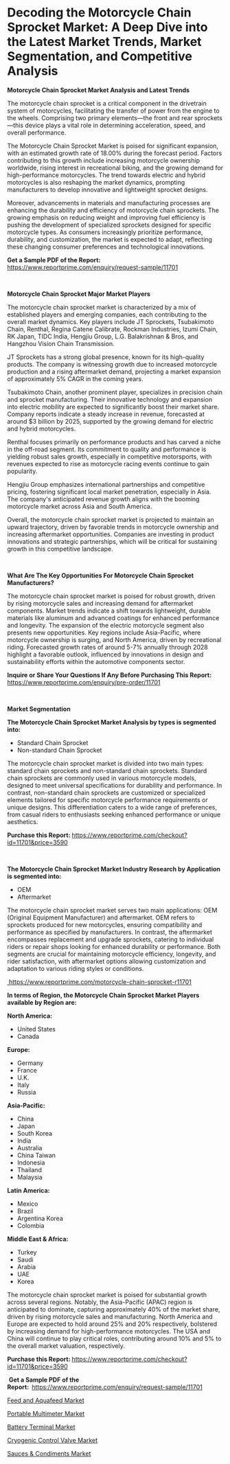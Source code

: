 <p><h1>Decoding the Motorcycle Chain Sprocket Market: A Deep Dive into the Latest Market Trends, Market Segmentation, and Competitive Analysis</h1></p><p><strong>Motorcycle Chain Sprocket Market Analysis and Latest Trends</strong></p>
<p><p>The motorcycle chain sprocket is a critical component in the drivetrain system of motorcycles, facilitating the transfer of power from the engine to the wheels. Comprising two primary elements—the front and rear sprockets—this device plays a vital role in determining acceleration, speed, and overall performance. </p><p>The Motorcycle Chain Sprocket Market is poised for significant expansion, with an estimated growth rate of 18.00% during the forecast period. Factors contributing to this growth include increasing motorcycle ownership worldwide, rising interest in recreational biking, and the growing demand for high-performance motorcycles. The trend towards electric and hybrid motorcycles is also reshaping the market dynamics, prompting manufacturers to develop innovative and lightweight sprocket designs.</p><p>Moreover, advancements in materials and manufacturing processes are enhancing the durability and efficiency of motorcycle chain sprockets. The growing emphasis on reducing weight and improving fuel efficiency is pushing the development of specialized sprockets designed for specific motorcycle types. As consumers increasingly prioritize performance, durability, and customization, the market is expected to adapt, reflecting these changing consumer preferences and technological innovations.</p></p>
<p><strong>Get a Sample PDF of the Report:&nbsp;</strong> <a href="https://www.reportprime.com/enquiry/request-sample/11701?utm_campaign=2286&utm_medium=2&utm_source=Github&utm_content=ia&utm_term=17032025&utm_id=motorcycle-chain-sprocket">https://www.reportprime.com/enquiry/request-sample/11701</a></p>
<p>&nbsp;</p>
<p><strong>Motorcycle Chain Sprocket Major Market Players</strong></p>
<p><p>The motorcycle chain sprocket market is characterized by a mix of established players and emerging companies, each contributing to the overall market dynamics. Key players include JT Sprockets, Tsubakimoto Chain, Renthal, Regina Catene Calibrate, Rockman Industries, Izumi Chain, RK Japan, TIDC India, Hengjiu Group, L.G. Balakrishnan & Bros, and Hangzhou Vision Chain Transmission.</p><p>JT Sprockets has a strong global presence, known for its high-quality products. The company is witnessing growth due to increased motorcycle production and a rising aftermarket demand, projecting a market expansion of approximately 5% CAGR in the coming years.</p><p>Tsubakimoto Chain, another prominent player, specializes in precision chain and sprocket manufacturing. Their innovative technology and expansion into electric mobility are expected to significantly boost their market share. Company reports indicate a steady increase in revenue, forecasted at around $3 billion by 2025, supported by the growing demand for electric and hybrid motorcycles.</p><p>Renthal focuses primarily on performance products and has carved a niche in the off-road segment. Its commitment to quality and performance is yielding robust sales growth, especially in competitive motorsports, with revenues expected to rise as motorcycle racing events continue to gain popularity.</p><p>Hengjiu Group emphasizes international partnerships and competitive pricing, fostering significant local market penetration, especially in Asia. The company's anticipated revenue growth aligns with the booming motorcycle market across Asia and South America.</p><p>Overall, the motorcycle chain sprocket market is projected to maintain an upward trajectory, driven by favorable trends in motorcycle ownership and increasing aftermarket opportunities. Companies are investing in product innovations and strategic partnerships, which will be critical for sustaining growth in this competitive landscape.</p></p>
<p>&nbsp;</p>
<p><strong>What Are The Key Opportunities For Motorcycle Chain Sprocket Manufacturers?</strong></p>
<p><p>The motorcycle chain sprocket market is poised for robust growth, driven by rising motorcycle sales and increasing demand for aftermarket components. Market trends indicate a shift towards lightweight, durable materials like aluminum and advanced coatings for enhanced performance and longevity. The expansion of the electric motorcycle segment also presents new opportunities. Key regions include Asia-Pacific, where motorcycle ownership is surging, and North America, driven by recreational riding. Forecasted growth rates of around 5-7% annually through 2028 highlight a favorable outlook, influenced by innovations in design and sustainability efforts within the automotive components sector.</p></p>
<p><strong>Inquire or Share Your Questions If Any Before Purchasing This Report:</strong> <a href="https://www.reportprime.com/enquiry/pre-order/11701?utm_campaign=2286&utm_medium=2&utm_source=Github&utm_content=ia&utm_term=17032025&utm_id=motorcycle-chain-sprocket">https://www.reportprime.com/enquiry/pre-order/11701</a></p>
<p>&nbsp;</p>
<p><strong>Market Segmentation</strong></p>
<p><strong>The Motorcycle Chain Sprocket Market Analysis by types is segmented into:</strong></p>
<p><ul><li>Standard Chain Sprocket</li><li>Non-standard Chain Sprocket</li></ul></p>
<p><p>The motorcycle chain sprocket market is divided into two main types: standard chain sprockets and non-standard chain sprockets. Standard chain sprockets are commonly used in various motorcycle models, designed to meet universal specifications for durability and performance. In contrast, non-standard chain sprockets are customized or specialized elements tailored for specific motorcycle performance requirements or unique designs. This differentiation caters to a wide range of preferences, from casual riders to enthusiasts seeking enhanced performance or unique aesthetics.</p></p>
<p><strong>Purchase this Report:&nbsp;</strong><a href="https://www.reportprime.com/checkout?id=11701&price=3590&utm_campaign=2286&utm_medium=2&utm_source=Github&utm_content=ia&utm_term=17032025&utm_id=motorcycle-chain-sprocket">https://www.reportprime.com/checkout?id=11701&price=3590</a></p>
<p>&nbsp;</p>
<p><strong>The Motorcycle Chain Sprocket Market Industry Research by Application is segmented into:</strong></p>
<p><ul><li>OEM</li><li>Aftermarket</li></ul></p>
<p><p>The motorcycle chain sprocket market serves two main applications: OEM (Original Equipment Manufacturer) and aftermarket. OEM refers to sprockets produced for new motorcycles, ensuring compatibility and performance as specified by manufacturers. In contrast, the aftermarket encompasses replacement and upgrade sprockets, catering to individual riders or repair shops looking for enhanced durability or performance. Both segments are crucial for maintaining motorcycle efficiency, longevity, and rider satisfaction, with aftermarket options allowing customization and adaptation to various riding styles or conditions.</p></p>
<p><a href="https://www.reportprime.com/motorcycle-chain-sprocket-r11701?utm_campaign=2286&utm_medium=2&utm_source=Github&utm_content=ia&utm_term=17032025&utm_id=motorcycle-chain-sprocket">&nbsp;https://www.reportprime.com/motorcycle-chain-sprocket-r11701</a></p>
<p><strong>In terms of Region, the Motorcycle Chain Sprocket Market Players available by Region are:</strong></p>
<p>
    <p> <strong> North America: </strong>
        <ul>
            <li>United States</li>
            <li>Canada</li>
        </ul>
        </p> 
    <p> <strong> Europe: </strong>
        <ul>
            <li>Germany</li>
            <li>France</li>
            <li>U.K.</li>
            <li>Italy</li>
            <li>Russia</li>
        </ul>
        </p> 
    <p> <strong> Asia-Pacific: </strong>
        <ul>
            <li>China</li>
            <li>Japan</li>
            <li>South Korea</li>
            <li>India</li>
            <li>Australia</li>
            <li>China Taiwan</li>
            <li>Indonesia</li>
            <li>Thailand</li>
            <li>Malaysia</li>
        </ul>
        </p> 
    <p> <strong> Latin America: </strong>
        <ul>
            <li>Mexico</li>
            <li>Brazil</li>
            <li>Argentina Korea</li>
            <li>Colombia</li>
        </ul>
        </p> 
    <p> <strong> Middle East & Africa: </strong>
        <ul>
            <li>Turkey</li>
            <li>Saudi</li>
            <li>Arabia</li>
            <li>UAE</li>
            <li>Korea</li>
        </ul>
    </p>
    </p>
<p><p>The motorcycle chain sprocket market is poised for substantial growth across several regions. Notably, the Asia-Pacific (APAC) region is anticipated to dominate, capturing approximately 40% of the market share, driven by rising motorcycle sales and manufacturing. North America and Europe are expected to hold around 25% and 20% respectively, bolstered by increasing demand for high-performance motorcycles. The USA and China will continue to play critical roles, contributing around 10% and 5% to the overall market valuation, respectively.</p></p>
<p><strong>Purchase this Report: </strong><a href="https://www.reportprime.com/checkout?id=11701&price=3590&utm_campaign=2286&utm_medium=2&utm_source=Github&utm_content=ia&utm_term=17032025&utm_id=motorcycle-chain-sprocket">https://www.reportprime.com/checkout?id=11701&price=3590</a></p>
<p>&nbsp;<strong>Get a Sample PDF of the Report:&nbsp;&nbsp;</strong><a href="https://www.reportprime.com/enquiry/request-sample/11701?utm_campaign=2286&utm_medium=2&utm_source=Github&utm_content=ia&utm_term=17032025&utm_id=motorcycle-chain-sprocket">https://www.reportprime.com/enquiry/request-sample/11701</a></p>
<p><strong></strong></p>
<p><p><a href="https://github.com/sadaandilou/Market-Research-Report-List-1/blob/main/feed-and-aquafeed-market.md?utm_campaign=2286&utm_medium=2&utm_source=Github&utm_content=ia&utm_term=17032025&utm_id=motorcycle-chain-sprocket">Feed and Aquafeed Market</a></p><p><a href="https://www.linkedin.com/pulse/portable-multimeter-market-outlook-2025-2032-comprehensive-mbm9f?utm_campaign=2286&utm_medium=2&utm_source=Github&utm_content=ia&utm_term=17032025&utm_id=motorcycle-chain-sprocket">Portable Multimeter Market</a></p><p><a href="https://github.com/moroesarta/Market-Research-Report-List-1/blob/main/battery-terminal-market.md?utm_campaign=2286&utm_medium=2&utm_source=Github&utm_content=ia&utm_term=17032025&utm_id=motorcycle-chain-sprocket">Battery Terminal Market</a></p><p><a href="https://www.linkedin.com/pulse/in-depth-cryogenic-control-valve-market-report-growth-pc3mf?utm_campaign=2286&utm_medium=2&utm_source=Github&utm_content=ia&utm_term=17032025&utm_id=motorcycle-chain-sprocket">Cryogenic Control Valve Market</a></p><p><a href="https://www.linkedin.com/pulse/sauces-condiments-market-size-analysis-growing-9-cagr-from-2025-fhxqe?utm_campaign=2286&utm_medium=2&utm_source=Github&utm_content=ia&utm_term=17032025&utm_id=motorcycle-chain-sprocket">Sauces & Condiments Market</a></p></p>
